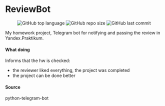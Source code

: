 # ReviewBot

<p align="center">
<img alt="GitHub top language" src="https://img.shields.io/github/languages/top/AlexxSandbox/api_sp1_bot">
<img alt="GitHub repo size" src="https://img.shields.io/github/repo-size/AlexxSandbox/api_sp1_bot">
<img alt="GitHub last commit" src="https://img.shields.io/github/last-commit/AlexxSandbox/api_sp1_bot">
</p>

My homework project, Telegram bot for notifying and passing the review in Yandex.Praktikum.

#### What doing

Informs that the hw is checked:
- the reviewer liked everything, the project was completed
- the project can be done better

#### Source

python-telegram-bot
